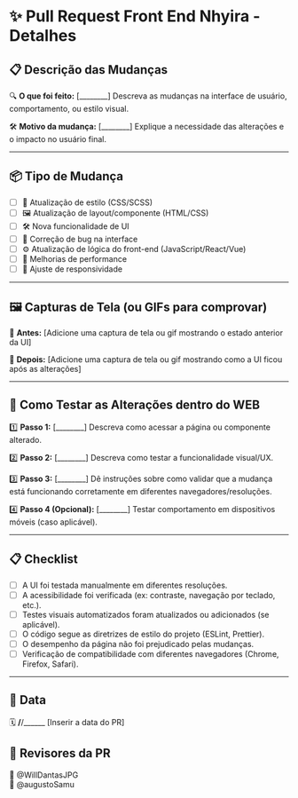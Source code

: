 # ✨ Pull Request Front End Nhyira - Detalhes

## 📋 Descrição das Mudanças
🔍 **O que foi feito:**
[________] Descreva as mudanças na interface de usuário, comportamento, ou estilo visual.

🛠️ **Motivo da mudança:**
[________] Explique a necessidade das alterações e o impacto no usuário final.


---

## 📦 Tipo de Mudança 
- [ ] 🎨 Atualização de estilo (CSS/SCSS)
- [ ] 🖼️ Atualização de layout/componente (HTML/CSS)
- [ ] 🛠️ Nova funcionalidade de UI
- [ ] 🐞 Correção de bug na interface
- [ ] ⚙️ Atualização de lógica do front-end (JavaScript/React/Vue)
- [ ] 🚀 Melhorias de performance
- [ ] 📱 Ajuste de responsividade

---

## 🖼️ Capturas de Tela (ou GIFs para comprovar)
📸 **Antes:**
[Adicione uma captura de tela ou gif mostrando o estado anterior da UI]

📸 **Depois:**
[Adicione uma captura de tela ou gif mostrando como a UI ficou após as alterações]

---

## 🧪 Como Testar as Alterações dentro do WEB
1️⃣ **Passo 1:**
[________] Descreva como acessar a página ou componente alterado.

2️⃣ **Passo 2:**
[________] Descreva como testar a funcionalidade visual/UX.

3️⃣ **Passo 3:**
[________] Dê instruções sobre como validar que a mudança está funcionando corretamente em diferentes navegadores/resoluções.

4️⃣ **Passo 4 (Opcional):**
[________] Testar comportamento em dispositivos móveis (caso aplicável).

---

## 📋 Checklist
- [ ] A UI foi testada manualmente em diferentes resoluções.
- [ ] A acessibilidade foi verificada (ex: contraste, navegação por teclado, etc.).
- [ ] Testes visuais automatizados foram atualizados ou adicionados (se aplicável).
- [ ] O código segue as diretrizes de estilo do projeto (ESLint, Prettier).
- [ ] O desempenho da página não foi prejudicado pelas mudanças.
- [ ] Verificação de compatibilidade com diferentes navegadores (Chrome, Firefox, Safari).

---

## 📅 Data
🗓️ ____/____/______ [Inserir a data do PR]

## 📝 Revisores da PR
👤 @WillDantasJPG  
👤 @augustoSamu
